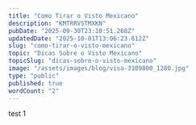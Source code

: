 ```yaml
---
title: "Como Tirar o Visto Mexicano"
description: "KMTRRVSTMXKN"
pubDate: "2025-09-30T23:10:51.268Z"
updatedDate: "2025-10-01T13:06:23.612Z"
slug: "como-tirar-o-visto-mexicano"
topic: "Dicas Sobre o Visto Mexicano"
topicSlug: "dicas-sobre-o-visto-mexicano"
image: "/assets/images/blog/visa-3109800_1280.jpg"
type: "public"
published: true
wordCount: "2"
---
```


test 1